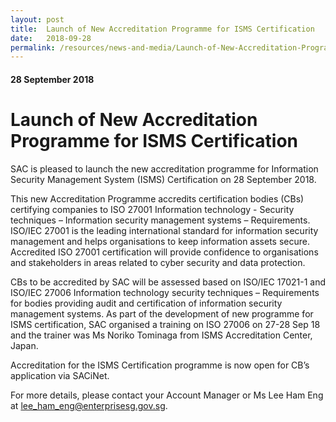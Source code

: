 ```yaml
---
layout: post
title:  Launch of New Accreditation Programme for ISMS Certification
date:   2018-09-28
permalink: /resources/news-and-media/Launch-of-New-Accreditation-Programme-for-ISMS-Certification
---
```

#### 28 September 2018
# **Launch of New Accreditation Programme for ISMS Certification**

SAC is pleased to launch the new accreditation programme for Information Security Management System (ISMS) Certification on 28 September 2018.  
 
This new Accreditation Programme accredits certification bodies (CBs) certifying companies to ISO 27001 Information technology - Security techniques – Information security management systems – Requirements.  ISO/IEC 27001 is the leading international standard for information security management and helps organisations to keep information assets secure.  Accredited  ISO 27001 certification will provide confidence to organisations and stakeholders in areas related to cyber security and data protection. 
 
CBs to be accredited by SAC will be assessed based on ISO/IEC 17021-1 and ISO/IEC 27006 Information technology security techniques – Requirements for bodies providing audit and certification of information security management systems. As part of the development of new programme for ISMS certification, SAC organised a training on ISO 27006 on 27-28 Sep 18 and the trainer was Ms Noriko Tominaga from ISMS Accreditation Center, Japan.    

Accreditation for the ISMS Certification programme is now open for CB’s application via SACiNet. 
 
For more details, please contact your Account Manager or Ms Lee Ham Eng at <lee_ham_eng@enterprisesg.gov.sg>.
